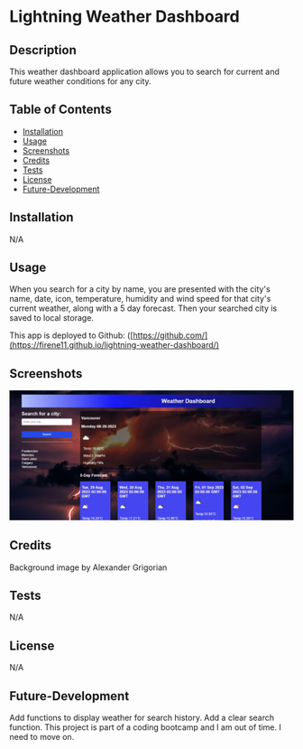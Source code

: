 # Lightning Weather Dashboard

## Description

This weather dashboard application allows you to search for current and future weather conditions for any city.

## Table of Contents

- [Installation](#installation)
- [Usage](#usage)
- [Screenshots](#Screenshots)
- [Credits](#credits)
- [Tests](#tests)
- [License](#license)
- [Future-Development](#Future-Development)

## Installation

N/A

## Usage

When you search for a city by name, you are presented with the city's name, date, icon, temperature, humidity and wind speed for that city's current weather, along with a 5 day forecast. Then your searched city is saved to local storage.

This app is deployed to Github:
([https://github.com/](https://firene11.github.io/lightning-weather-dashboard/)

## Screenshots

![Application](Screenshots/ss1.jpg)

## Credits

Background image by Alexander Grigorian

## Tests

N/A

## License

N/A

## Future-Development

Add functions to display weather for search history. Add a clear search function. This project is part of a coding bootcamp and I am out of time. I need to move on.

